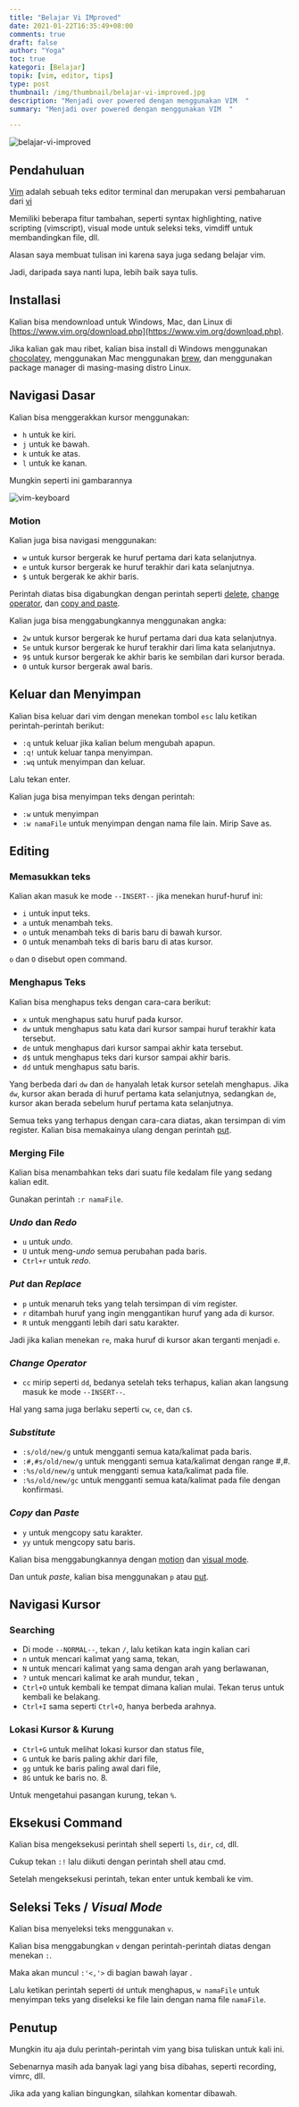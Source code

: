 ```yaml
---
title: "Belajar Vi IMproved"
date: 2021-01-22T16:35:49+08:00
comments: true
draft: false
author: "Yoga"
toc: true
kategori: [Belajar]
topik: [vim, editor, tips]
type: post
thumbnail: /img/thumbnail/belajar-vi-improved.jpg
description: "Menjadi over powered dengan menggunakan VIM  "
summary: "Menjadi over powered dengan menggunakan VIM  "

---
```


![belajar-vi-improved](/img/thumbnail/belajar-vi-improved.jpg)

## Pendahuluan

[Vim](https://en.wikipedia.org/wiki/Vim_(text_editor)) adalah sebuah teks editor terminal dan merupakan versi pembaharuan dari [vi](https://en.wikipedia.org/wiki/Vi) 

Memiliki beberapa fitur tambahan, seperti syntax highlighting, native scripting (vimscript), visual mode untuk seleksi teks, vimdiff untuk membandingkan file, dll.

Alasan saya membuat tulisan ini karena saya juga sedang belajar vim.

Jadi, daripada saya nanti lupa, lebih baik saya tulis.

## Installasi

Kalian bisa mendownload untuk Windows, Mac, dan Linux di [https://www.vim.org/download.php](https://www.vim.org/download.php).

Jika kalian gak mau ribet, kalian bisa install di Windows menggunakan [chocolatey](/chocolatey-package-manager-untuk-windows), menggunakan Mac menggunakan [brew](https://brew.sh/), dan menggunakan package manager di masing-masing distro Linux.

## Navigasi Dasar

Kalian bisa menggerakkan kursor menggunakan: 

+ `h` untuk ke kiri.
+ `j` untuk ke bawah. 
+ `k` untuk ke atas.
+ `l` untuk ke kanan.

Mungkin seperti ini gambarannya

![vim-keyboard](/img/vim-keyboard.jpg)

### Motion

Kalian juga bisa navigasi menggunakan:

+ `w` untuk kursor bergerak ke huruf pertama dari kata selanjutnya.
+ `e` untuk kursor bergerak ke huruf terakhir dari kata selanjutnya.
+ `$` untuk bergerak ke akhir baris.

Perintah diatas bisa digabungkan dengan perintah seperti [delete](#menghapus-teks), [change operator](#change-operator), dan [copy and paste](#copy-dan-paste).

Kalian juga bisa menggabungkannya menggunakan angka:

+ `2w` untuk kursor bergerak ke huruf pertama dari dua kata selanjutnya.
+ `5e` untuk kursor bergerak ke huruf terakhir dari lima kata selanjutnya.
+ `9$` untuk kursor bergerak ke akhir baris ke sembilan dari kursor berada.
+ `0`  untuk kursor bergerak awal baris.

## Keluar dan Menyimpan

Kalian bisa keluar dari vim dengan menekan tombol `esc` lalu ketikan perintah-perintah berikut:

+ `:q` untuk keluar jika kalian belum mengubah apapun.
+ `:q!` untuk keluar tanpa menyimpan.
+ `:wq` untuk menyimpan dan keluar.

Lalu tekan enter.

Kalian juga bisa menyimpan teks dengan perintah:

+ `:w` untuk menyimpan
+ `:w namaFile` untuk menyimpan dengan nama file lain. Mirip Save as.

## Editing

### Memasukkan teks

Kalian akan masuk ke mode `--INSERT--` jika menekan huruf-huruf ini:

+ `i` untuk input teks.
+ `a` untuk menambah teks.
+ `o` untuk menambah teks di baris baru di bawah kursor.
+ `O` untuk menambah teks di baris baru di atas kursor.

`o` dan `O` disebut open command.

### Menghapus Teks

Kalian bisa menghapus teks dengan cara-cara berikut:

+ `x` untuk menghapus satu huruf pada kursor.
+ `dw` untuk menghapus satu kata dari kursor sampai huruf terakhir kata tersebut.
+ `de` untuk menghapus dari kursor sampai akhir kata tersebut.
+ `d$` untuk menghapus teks dari kursor sampai akhir baris.
+ `dd` untuk menghapus satu baris.

Yang berbeda dari `dw` dan `de` hanyalah letak kursor setelah menghapus. Jika `dw`, kursor akan berada di huruf pertama kata selanjutnya, sedangkan `de`, kursor akan berada sebelum huruf pertama kata selanjutnya.

Semua teks yang terhapus dengan cara-cara diatas, akan tersimpan di vim register. Kalian bisa memakainya ulang dengan perintah [put](#put-dan-replace).

### Merging File

Kalian bisa menambahkan teks dari suatu file kedalam file yang sedang kalian edit.

Gunakan perintah `:r namaFile`.

### *Undo* dan *Redo*

+ `u` untuk *undo*.
+ `U` untuk meng-*undo* semua perubahan pada baris.
+ `Ctrl+r` untuk *redo*.

### *Put* dan *Replace*

+ `p` untuk menaruh teks yang telah tersimpan di vim register.
+ `r` ditambah huruf yang ingin menggantikan huruf yang ada di kursor.
+ `R` untuk mengganti lebih dari satu karakter.

Jadi jika kalian menekan `re`, maka huruf di kursor akan terganti menjadi `e`.

### *Change Operator*

+ `cc` mirip seperti `dd`, bedanya setelah teks terhapus, kalian akan langsung masuk ke mode `--INSERT--`.

Hal yang sama juga berlaku seperti `cw`, `ce`, dan `c$`.

### *Substitute*

+ `:s/old/new/g` untuk mengganti semua kata/kalimat pada baris.
+ `:#,#s/old/new/g` untuk mengganti semua kata/kalimat dengan range #,#.
+ `:%s/old/new/g` untuk mengganti semua kata/kalimat pada file.
+ `:%s/old/new/gc` untuk mengganti semua kata/kalimat pada file dengan konfirmasi.

### *Copy* dan *Paste*

+ `y` untuk mengcopy satu karakter.
+ `yy` untuk mengcopy satu baris.

Kalian bisa menggabungkannya dengan [motion](#motion) dan [visual mode](#seleksi-teks--visual-mode).

Dan untuk *paste*, kalian bisa menggunakan `p` atau [put](#put-dan-replace).

## Navigasi Kursor

### Searching

+ Di mode `--NORMAL--`, tekan `/`, lalu ketikan kata ingin kalian cari
+ `n` untuk mencari kalimat yang sama, tekan,
+ `N` untuk mencari kalimat yang sama dengan arah yang berlawanan,
+ `?` untuk mencari kalimat ke arah mundur, tekan ,
+ `Ctrl+O` untuk kembali ke tempat dimana kalian mulai. Tekan terus untuk kembali ke belakang.
+ `Ctrl+I` sama seperti `Ctrl+O`, hanya berbeda arahnya.

### Lokasi Kursor & Kurung

+ `Ctrl+G` untuk melihat lokasi kursor dan status file,
+ `G` untuk ke baris paling akhir dari file,
+ `gg` untuk ke baris paling awal dari file,
+ `8G` untuk ke baris no. 8.

Untuk mengetahui pasangan kurung, tekan `%`.

## Eksekusi Command

Kalian bisa mengeksekusi perintah shell seperti `ls`, `dir`, `cd`, dll.

Cukup tekan `:!` lalu diikuti dengan perintah shell atau cmd.

Setelah mengeksekusi perintah, tekan enter untuk kembali ke vim.

## Seleksi Teks / *Visual Mode*

Kalian bisa menyeleksi teks menggunakan `v`.

Kalian bisa menggabungkan `v` dengan perintah-perintah diatas dengan menekan `:`.

Maka akan muncul `:'<,'>` di bagian bawah layar .

Lalu ketikan perintah seperti `dd` untuk menghapus, `w namaFile` untuk menyimpan teks yang diseleksi ke file lain dengan nama file `namaFile`.

## Penutup

Mungkin itu aja dulu perintah-perintah vim yang bisa tuliskan untuk kali ini.

Sebenarnya masih ada banyak lagi yang bisa dibahas, seperti recording, vimrc, dll.

Jika ada yang kalian bingungkan, silahkan komentar dibawah.
